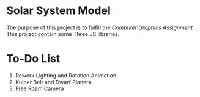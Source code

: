 # Solar System Model

The purpose of this project is to fulfill the *Computer Graphics Assignment.* This project contain some Three.JS libraries.

# To-Do List
1. Rework Lighting and Rotation Animation
2. Kuiper Belt and Dwarf Planets
3. Free Roam Camera
